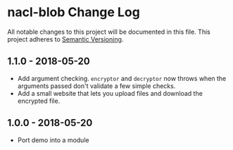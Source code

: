 # nacl-blob Change Log
All notable changes to this project will be documented in this file.
This project adheres to [Semantic Versioning](http://semver.org/).

## 1.1.0 - 2018-05-20
* Add argument checking.  `encryptor` and `decryptor` now throws when the arguments passed don't validate a few simple checks.
* Add a small website that lets you upload files and download the encrypted file.  

## 1.0.0 - 2018-05-20
* Port demo into a module
